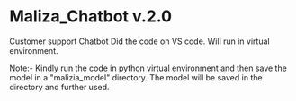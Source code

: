 # Maliza_Chatbot v.2.0
Customer support Chatbot
Did the code on VS code.
Will run in virtual environment.

Note:- Kindly run the code in python virtual environment and then save the model in a "malizia_model" directory. The model will be saved in the directory and further used.

